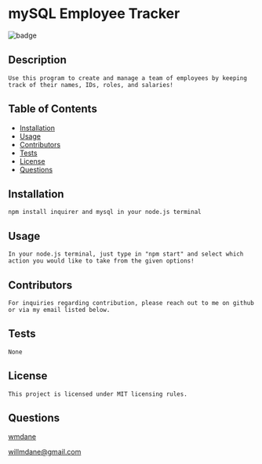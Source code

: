# mySQL Employee Tracker

![badge](https://img.shields.io/badge/License-MIT-blue)

## Description

    Use this program to create and manage a team of employees by keeping track of their names, IDs, roles, and salaries!

## Table of Contents

- [Installation](#Installation)
- [Usage](#Usage)
- [Contributors](#Contributors)
- [Tests](#Tests)
- [License](#License)
- [Questions](#Questions)

## Installation

    npm install inquirer and mysql in your node.js terminal

## Usage

    In your node.js terminal, just type in "npm start" and select which action you would like to take from the given options!

## Contributors

    For inquiries regarding contribution, please reach out to me on github or via my email listed below.

## Tests

    None

## License

    This project is licensed under MIT licensing rules.

## Questions

[wmdane](github.com/wmdane)

willmdane@gmail.com
